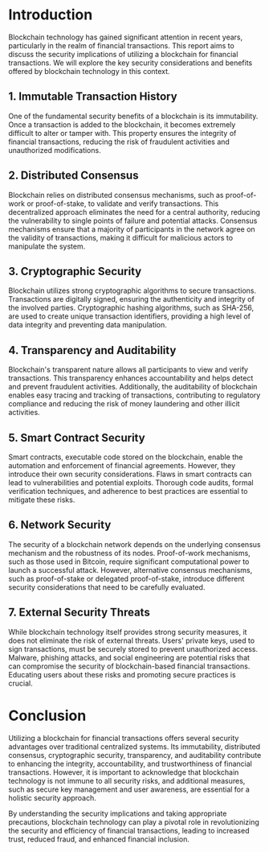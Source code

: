 # Introduction
Blockchain technology has gained significant attention in recent years, particularly in the realm of financial transactions. This report aims to discuss the security implications of utilizing a blockchain for financial transactions. We will explore the key security considerations and benefits offered by blockchain technology in this context.

## 1. Immutable Transaction History
One of the fundamental security benefits of a blockchain is its immutability. Once a transaction is added to the blockchain, it becomes extremely difficult to alter or tamper with. This property ensures the integrity of financial transactions, reducing the risk of fraudulent activities and unauthorized modifications.

## 2. Distributed Consensus
Blockchain relies on distributed consensus mechanisms, such as proof-of-work or proof-of-stake, to validate and verify transactions. This decentralized approach eliminates the need for a central authority, reducing the vulnerability to single points of failure and potential attacks. Consensus mechanisms ensure that a majority of participants in the network agree on the validity of transactions, making it difficult for malicious actors to manipulate the system.

## 3. Cryptographic Security
Blockchain utilizes strong cryptographic algorithms to secure transactions. Transactions are digitally signed, ensuring the authenticity and integrity of the involved parties. Cryptographic hashing algorithms, such as SHA-256, are used to create unique transaction identifiers, providing a high level of data integrity and preventing data manipulation.

## 4. Transparency and Auditability
Blockchain's transparent nature allows all participants to view and verify transactions. This transparency enhances accountability and helps detect and prevent fraudulent activities. Additionally, the auditability of blockchain enables easy tracing and tracking of transactions, contributing to regulatory compliance and reducing the risk of money laundering and other illicit activities.

## 5. Smart Contract Security
Smart contracts, executable code stored on the blockchain, enable the automation and enforcement of financial agreements. However, they introduce their own security considerations. Flaws in smart contracts can lead to vulnerabilities and potential exploits. Thorough code audits, formal verification techniques, and adherence to best practices are essential to mitigate these risks.

## 6. Network Security
The security of a blockchain network depends on the underlying consensus mechanism and the robustness of its nodes. Proof-of-work mechanisms, such as those used in Bitcoin, require significant computational power to launch a successful attack. However, alternative consensus mechanisms, such as proof-of-stake or delegated proof-of-stake, introduce different security considerations that need to be carefully evaluated.

## 7. External Security Threats
While blockchain technology itself provides strong security measures, it does not eliminate the risk of external threats. Users' private keys, used to sign transactions, must be securely stored to prevent unauthorized access. Malware, phishing attacks, and social engineering are potential risks that can compromise the security of blockchain-based financial transactions. Educating users about these risks and promoting secure practices is crucial.

# Conclusion
Utilizing a blockchain for financial transactions offers several security advantages over traditional centralized systems. Its immutability, distributed consensus, cryptographic security, transparency, and auditability contribute to enhancing the integrity, accountability, and trustworthiness of financial transactions. However, it is important to acknowledge that blockchain technology is not immune to all security risks, and additional measures, such as secure key management and user awareness, are essential for a holistic security approach.

By understanding the security implications and taking appropriate precautions, blockchain technology can play a pivotal role in revolutionizing the security and efficiency of financial transactions, leading to increased trust, reduced fraud, and enhanced financial inclusion.

